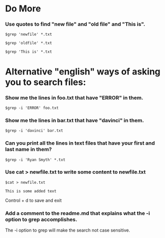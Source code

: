 # Do More

### Use quotes to find "new file" and "old file" and "This is".

`$grep 'newfile' *.txt`

`$grep 'oldfile' *.txt`

`$grep 'This is' *.txt`

# Alternative "english" ways of asking you to search files:

### Show me the lines in foo.txt that have "ERROR" in them.

`$grep -i 'ERROR' foo.txt`

### Show me the lines in bar.txt that have "davinci" in them.

`$grep -i 'davinci' bar.txt`

### Can you print all the lines in text files that have your first and last name in them?

`$grep -i 'Ryan Smyth' *.txt`

### Use cat > newfile.txt to write some content to newfile.txt

`$cat > newfile.txt`

`This is some added text`

Control + d to save and exit

### Add a comment to the readme.md that explains what the -i option to grep accomplishes.

The -i option to grep will make the search not case sensitive.
